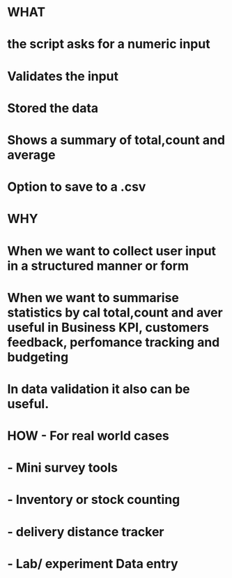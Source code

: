 # WHAT
# the script asks for a numeric input 
# Validates the input 
# Stored the data
# Shows a summary of total,count and average
# Option to save to a .csv 

# WHY
# When we want to collect user input in a structured manner or form
# When we want to summarise statistics by cal total,count and aver useful in Business KPI, customers feedback, perfomance tracking and budgeting
# In data validation it also can be useful.

# HOW - For real world cases
# - Mini survey tools 
# - Inventory or stock counting
# - delivery distance tracker
# - Lab/ experiment Data entry